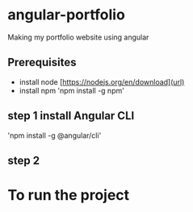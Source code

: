 # angular-portfolio
Making my portfolio website using angular

## Prerequisites
- install node [https://nodejs.org/en/download](url)
- install npm 'npm install -g npm' 


## step 1 install Angular CLI
'npm install -g @angular/cli'

## step 2

# To run the project

